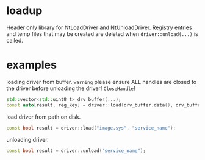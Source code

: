 # loadup

Header only library for NtLoadDriver and NtUnloadDriver. Registry entries and temp files that may be created are deleted when `driver::unload(...)` is called.

# examples

loading driver from buffer. `warning` please ensure ALL handles are closed to the driver before unloading the driver! `CloseHandle`!

```cpp
std::vector<std::uint8_t> drv_buffer(...);
const auto[result, reg_key] = driver::load(drv_buffer.data(), drv_buffer.size());
```

load driver from path on disk.

```cpp
const bool result = driver::load("image.sys", "service_name");
```

unloading driver.

```cpp
const bool result = driver::unload("service_name");
```